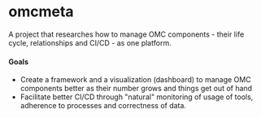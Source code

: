 #  omcmeta
A project that researches how to manage OMC components - their life cycle, relationships and CI/CD - as one platform.

#### Goals
 - Create a framework and a visualization (dashboard) to manage OMC components better as their number grows and things get out of hand
 - Facilitate better CI/CD through "natural" monitoring of usage of tools, adherence to processes and correctness of data.

<!--stackedit_data:
eyJoaXN0b3J5IjpbNzk0NzEwMjczXX0=
-->